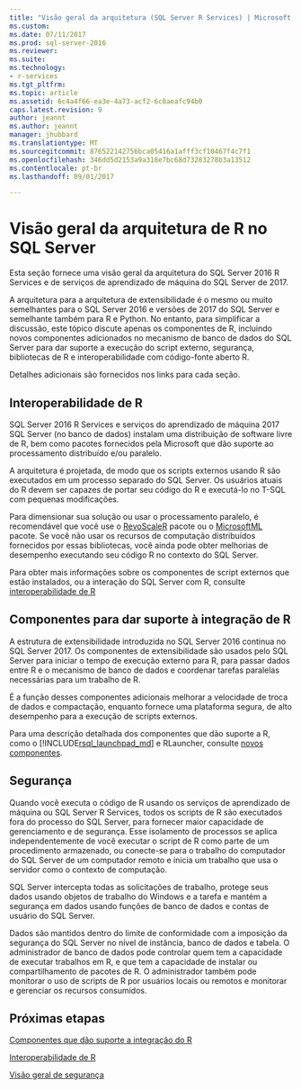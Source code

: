 ```yaml
---
title: "Visão geral da arquitetura (SQL Server R Services) | Microsoft Docs"
ms.custom: 
ms.date: 07/11/2017
ms.prod: sql-server-2016
ms.reviewer: 
ms.suite: 
ms.technology:
- r-services
ms.tgt_pltfrm: 
ms.topic: article
ms.assetid: 6c4a4f66-ea3e-4a73-acf2-6c8aeafc94b0
caps.latest.revision: 9
author: jeannt
ms.author: jeannt
manager: jhubbard
ms.translationtype: MT
ms.sourcegitcommit: 876522142756bca05416a1afff3cf10467f4c7f1
ms.openlocfilehash: 346dd5d2153a9a318e7bc68d73283278b3a13512
ms.contentlocale: pt-br
ms.lasthandoff: 09/01/2017

---
```

# <a name="architecture-overview-for-r-in-sql-server"></a>Visão geral da arquitetura de R no SQL Server

Esta seção fornece uma visão geral da arquitetura do SQL Server 2016 R Services e de serviços de aprendizado de máquina do SQL Server de 2017.

A arquitetura para a arquitetura de extensibilidade é o mesmo ou muito semelhantes para o SQL Server 2016 e versões de 2017 do SQL Server e semelhante também para R e Python. No entanto, para simplificar a discussão, este tópico discute apenas os componentes de R, incluindo novos componentes adicionados no mecanismo de banco de dados do SQL Server para dar suporte a execução do script externo, segurança, bibliotecas de R e interoperabilidade com código-fonte aberto R.

Detalhes adicionais são fornecidos nos links para cada seção.

## <a name="r-interoperability"></a>Interoperabilidade de R

SQL Server 2016 R Services e serviços do aprendizado de máquina 2017 SQL Server (no banco de dados) instalam uma distribuição de software livre de R, bem como pacotes fornecidos pela Microsoft que dão suporte ao processamento distribuído e/ou paralelo.

A arquitetura é projetada, de modo que os scripts externos usando R são executados em um processo separado do SQL Server. Os usuários atuais do R devem ser capazes de portar seu código do R e executá-lo no T-SQL com pequenas modificações.

Para dimensionar sua solução ou usar o processamento paralelo, é recomendável que você use o [RevoScaleR](https://docs.microsoft.com/r-server/r-reference/revoscaler/revoscaler) pacote ou o [MicrosoftML](https://docs.microsoft.com/r-server/r-reference/microsoftml/microsoftml-package) pacote. Se você não usar os recursos de computação distribuídos fornecidos por essas bibliotecas, você ainda pode obter melhorias de desempenho executando seu código R no contexto do SQL Server.

Para obter mais informações sobre os componentes de script externos que estão instalados, ou a interação do SQL Server com R, consulte [interoperabilidade de R](../../advanced-analytics/r/r-interoperability-in-sql-server.md)

## <a name="components-to-support-r-integration"></a>Componentes para dar suporte à integração de R

A estrutura de extensibilidade introduzida no SQL Server 2016 continua no SQL Server 2017. Os componentes de extensibilidade são usados pelo SQL Server para iniciar o tempo de execução externo para R, para passar dados entre R e o mecanismo de banco de dados e coordenar tarefas paralelas necessárias para um trabalho de R.

É a função desses componentes adicionais melhorar a velocidade de troca de dados e compactação, enquanto fornece uma plataforma segura, de alto desempenho para a execução de scripts externos.

Para uma descrição detalhada dos componentes que dão suporte a R, como o [!INCLUDE[rsql_launchpad_md](../../includes/rsql-launchpad-md.md)] e RLauncher, consulte [novos componentes](../../advanced-analytics/r/new-components-in-sql-server-to-support-r.md).

## <a name="security"></a>Segurança

Quando você executa o código de R usando os serviços de aprendizado de máquina ou SQL Server R Services, todos os scripts de R são executados fora do processo do SQL Server, para fornecer maior capacidade de gerenciamento e de segurança. Esse isolamento de processos se aplica independentemente de você executar o script de R como parte de um procedimento armazenado, ou conecte-se para o trabalho do computador do SQL Server de um computador remoto e inicia um trabalho que usa o servidor como o contexto de computação.

SQL Server intercepta todas as solicitações de trabalho, protege seus dados usando objetos de trabalho do Windows e a tarefa e mantém a segurança em dados usando funções de banco de dados e contas de usuário do SQL Server.

Dados são mantidos dentro do limite de conformidade com a imposição da segurança do SQL Server no nível de instância, banco de dados e tabela. O administrador de banco de dados pode controlar quem tem a capacidade de executar trabalhos em R, e que tem a capacidade de instalar ou compartilhamento de pacotes de R. O administrador também pode monitorar o uso de scripts de R por usuários locais ou remotos e monitorar e gerenciar os recursos consumidos.

## <a name="next-steps"></a>Próximas etapas

[Componentes que dão suporte a integração do R](new-components-in-sql-server-to-support-r.md)

[Interoperabilidade de R](r-interoperability-in-sql-server.md)

[Visão geral de segurança](security-overview-sql-server-r.md)
